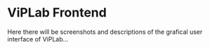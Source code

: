 # ViPLab Frontend

Here there will be screenshots and descriptions of the grafical user interface of ViPLab...